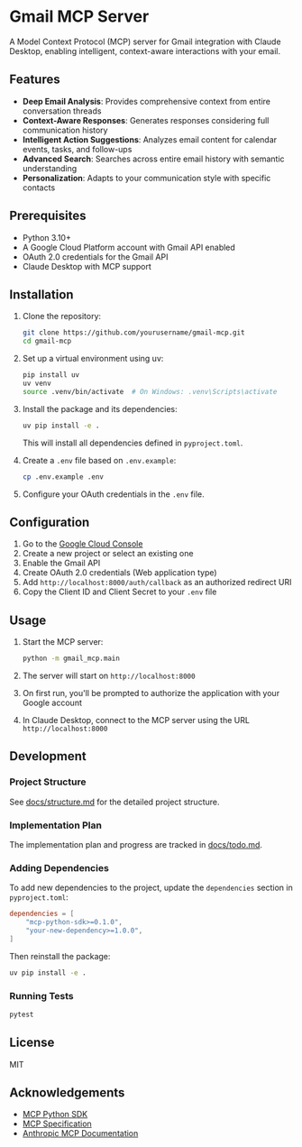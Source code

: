 # Gmail MCP Server

A Model Context Protocol (MCP) server for Gmail integration with Claude Desktop, enabling intelligent, context-aware interactions with your email.

## Features

- **Deep Email Analysis**: Provides comprehensive context from entire conversation threads
- **Context-Aware Responses**: Generates responses considering full communication history
- **Intelligent Action Suggestions**: Analyzes email content for calendar events, tasks, and follow-ups
- **Advanced Search**: Searches across entire email history with semantic understanding
- **Personalization**: Adapts to your communication style with specific contacts

## Prerequisites

- Python 3.10+
- A Google Cloud Platform account with Gmail API enabled
- OAuth 2.0 credentials for the Gmail API
- Claude Desktop with MCP support

## Installation

1. Clone the repository:
   ```bash
   git clone https://github.com/yourusername/gmail-mcp.git
   cd gmail-mcp
   ```

2. Set up a virtual environment using uv:
   ```bash
   pip install uv
   uv venv
   source .venv/bin/activate  # On Windows: .venv\Scripts\activate
   ```

3. Install the package and its dependencies:
   ```bash
   uv pip install -e .
   ```
   This will install all dependencies defined in `pyproject.toml`.

4. Create a `.env` file based on `.env.example`:
   ```bash
   cp .env.example .env
   ```

5. Configure your OAuth credentials in the `.env` file.

## Configuration

1. Go to the [Google Cloud Console](https://console.cloud.google.com/)
2. Create a new project or select an existing one
3. Enable the Gmail API
4. Create OAuth 2.0 credentials (Web application type)
5. Add `http://localhost:8000/auth/callback` as an authorized redirect URI
6. Copy the Client ID and Client Secret to your `.env` file

## Usage

1. Start the MCP server:
   ```bash
   python -m gmail_mcp.main
   ```

2. The server will start on `http://localhost:8000`

3. On first run, you'll be prompted to authorize the application with your Google account

4. In Claude Desktop, connect to the MCP server using the URL `http://localhost:8000`

## Development

### Project Structure

See [docs/structure.md](docs/structure.md) for the detailed project structure.

### Implementation Plan

The implementation plan and progress are tracked in [docs/todo.md](docs/todo.md).

### Adding Dependencies

To add new dependencies to the project, update the `dependencies` section in `pyproject.toml`:

```toml
dependencies = [
    "mcp-python-sdk>=0.1.0",
    "your-new-dependency>=1.0.0",
]
```

Then reinstall the package:
```bash
uv pip install -e .
```

### Running Tests

```bash
pytest
```

## License

MIT

## Acknowledgements

- [MCP Python SDK](https://github.com/modelcontextprotocol/python-sdk)
- [MCP Specification](https://spec.modelcontextprotocol.io/specification/2024-11-05/)
- [Anthropic MCP Documentation](https://www.anthropic.com/news/model-context-protocol)
